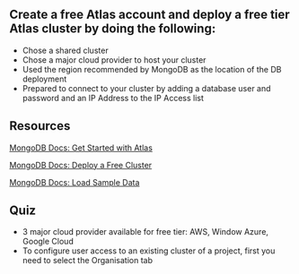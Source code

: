 ## Create a free Atlas account and deploy a free tier Atlas cluster by doing the following:

- Chose a shared cluster
- Chose a major cloud provider to host your cluster
- Used the region recommended by MongoDB as the location of the DB deployment
- Prepared to connect to your cluster by adding a database user and password and an IP Address to the IP Access list


## Resources

[MongoDB Docs: Get Started with Atlas](https://www.mongodb.com/docs/atlas/getting-started/?_ga=2.56158050.810066485.1665291537-836515500.1666025886)

[MongoDB Docs: Deploy a Free Cluster](https://www.mongodb.com/docs/atlas/tutorial/deploy-free-tier-cluster/?_ga=2.56158050.810066485.1665291537-836515500.1666025886)

[MongoDB Docs: Load Sample Data](https://www.mongodb.com/docs/atlas/sample-data/?_ga=2.56158050.810066485.1665291537-836515500.1666025886)

## Quiz
- 3 major cloud provider available for free tier: AWS, Window Azure, Google Cloud
- To configure user access to an existing cluster of a project, first you need to select the Organisation tab